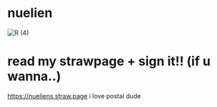 # nuelien
![R (4)](https://github.com/user-attachments/assets/06b90e76-1815-4b61-812f-48a656ce26fd)
# read my strawpage + sign it!! (if u wanna..)
https://nueliens.straw.page
i love postal dude
